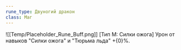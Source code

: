 ```yaml
---
rune_type: Двуногий дракон
class: Маг
---
```

![[Temp/Placeholder_Rune_Buff.png]]
[Тип М: Силки ожога] Урон от навыков "Силки ожога" и "Тюрьма льда" +{0}%.

